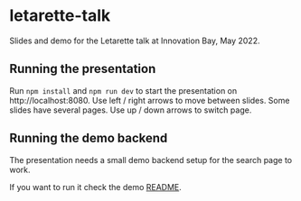 # letarette-talk

Slides and demo for the Letarette talk at Innovation Bay, May 2022.

## Running the presentation

Run `npm install` and `npm run dev` to start the presentation on http://localhost:8080.
Use left / right arrows to move between slides.
Some slides have several pages. Use up / down arrows to switch page.

## Running the demo backend

The presentation needs a small demo backend setup for the search page to work.

If you want to run it check the demo [README](demo/README.md).
